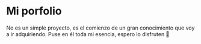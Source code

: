 ﻿# Mi porfolio
 
No es un simple proyecto, es el comienzo de un gran conocimiento que voy a ir adquiriendo. Puse en él toda mi esencia, espero lo disfruten 🤗

